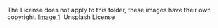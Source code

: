 The License does not apply to this folder, these images have their own copyright.
[Image 1](pawel-czerwinski-zd50NyMmNVg-unsplash.jpg): Unsplash License 
